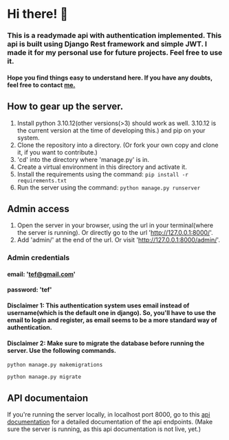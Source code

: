 # Hi there! 👋

### This is a readymade api with authentication implemented. This api is built using Django Rest framework and simple JWT. I made it for my personal use for future projects. Feel free to use it.

#### Hope you find things easy to understand here. If you have any doubts, feel free to contact [me.](https://github.com/mehedikhan72)

## How to gear up the server.

1. Install python 3.10.12(other versions(>3) should work as well. 3.10.12 is the current version at the time of developing this.) and pip on your system.
2. Clone the repository into a directory. (Or fork your own copy and clone it, if you want to contribute.)
3. 'cd' into the directory where 'manage.py' is in.
4. Create a virtual environment in this directory and activate it.
5. Install the requirements using the command: `pip install -r requirements.txt`
6. Run the server using the command: `python manage.py runserver`

## Admin access

1. Open the server in your browser, using the url in your terminal(where the server is running). Or directly go to the url
   'http://127.0.0.1:8000/'.
2. Add 'admin/' at the end of the url. Or visit 'http://127.0.0.1:8000/admin/'.

### Admin credentials

#### email: 'tef@gmail.com'

#### password: 'tef'

#### Disclaimer 1: This authentication system uses email instead of username(which is the default one in django). So, you'll have to use the email to login and register, as email seems to be a more standard way of authentication.

#### Disclaimer 2: Make sure to migrate the database before running the server. Use the following commands.

`python manage.py makemigrations`

`python manage.py migrate`

## API documentaion

If you're running the server locally, in localhost port 8000, go to this [api documentation](http://127.0.0.1:8000/swagger/) for a detailed documentation of the api endpoints. (Make sure the server is running, as this api documentation is not live, yet.)
